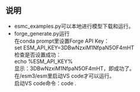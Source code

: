 ## 说明
- esmc_examples.py可以本地进行模型下载和运行。
- forge_generate.py运行  
  在conda prompt里设置Forge API Key：  
  set ESM_API_KEY=3DBwNzxiM1NfpaN5OF4mHT  
  检查是否设置成功：  
  echo %ESM_API_KEY%  
  显示：3DBwNzxiM1NfpaN5OF4mHT，即成功了。  
  在/esm3/esm里启动VS code才可以运行。  
  启动VS code命令：code .  
  
